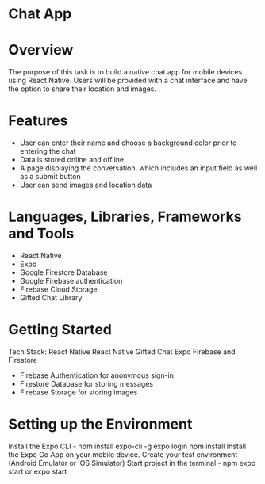# Chat App

# Overview
  The purpose of this task is to build a native chat app for mobile devices using React Native. Users will be provided with a chat interface and have the option to share their location and images.

# Features
  - User can enter their name and choose a background color prior to entering the chat
  - Data is stored online and offline
  - A page displaying the conversation, which includes an input field as well as a submit button
  - User can send images and location data 

# Languages, Libraries, Frameworks and Tools
- React Native
- Expo
- Google Firestore Database
- Google Firebase authentication
- Firebase Cloud Storage
- Gifted Chat Library

# Getting Started
Tech Stack:
React Native
React Native Gifted Chat
Expo
Firebase and Firestore 
 - Firebase Authentication for anonymous sign-in
 - Firestore Database for storing messages
 - Firebase Storage for storing images

# Setting up the Environment 
Install the Expo CLI - npm install expo-cli -g 
expo login
npm install
Install the Expo Go App on your mobile device.
Create your test environment (Android Emulator or iOS Simulator)
Start project in the terminal - npm expo start or expo start 


